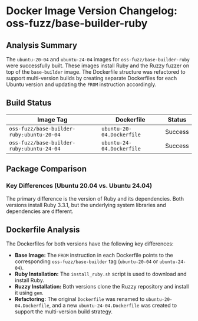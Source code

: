 # Docker Image Version Changelog: oss-fuzz/base-builder-ruby

## Analysis Summary

The `ubuntu-20-04` and `ubuntu-24-04` images for `oss-fuzz/base-builder-ruby` were successfully built. These images install Ruby and the Ruzzy fuzzer on top of the `base-builder` image. The Dockerfile structure was refactored to support multi-version builds by creating separate Dockerfiles for each Ubuntu version and updating the `FROM` instruction accordingly.

## Build Status

| Image Tag | Dockerfile | Status |
| --- | --- | --- |
| `oss-fuzz/base-builder-ruby:ubuntu-20-04` | `ubuntu-20-04.Dockerfile` | Success |
| `oss-fuzz/base-builder-ruby:ubuntu-24-04` | `ubuntu-24-04.Dockerfile` | Success |

## Package Comparison

### Key Differences (Ubuntu 20.04 vs. Ubuntu 24.04)

The primary difference is the version of Ruby and its dependencies. Both versions install Ruby 3.3.1, but the underlying system libraries and dependencies are different.

## Dockerfile Analysis

The Dockerfiles for both versions have the following key differences:

*   **Base Image:** The `FROM` instruction in each Dockerfile points to the corresponding `oss-fuzz/base-builder` tag (`ubuntu-20-04` or `ubuntu-24-04`).
*   **Ruby Installation:** The `install_ruby.sh` script is used to download and install Ruby.
*   **Ruzzy Installation:** Both versions clone the Ruzzy repository and install it using `gem`.
*   **Refactoring:** The original `Dockerfile` was renamed to `ubuntu-20-04.Dockerfile`, and a new `ubuntu-24-04.Dockerfile` was created to support the multi-version build strategy.
